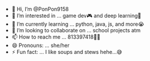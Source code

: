 - 👋 Hi, I’m @PonPon9158
- 👀 I’m interested in ... game dev🎮 and deep learning🤯
- 🌱 I’m currently learning ... python, java, js, and more😭
- 💞️ I’m looking to collaborate on ... school projects atm
- 📫 How to reach me ... 813397418🤭🤣
- 😄 Pronouns: ... she/her
- ⚡ Fun fact: ... I like soups and stews hehe...😅

<!---
PonPon9158/PonPon9158 is a ✨ special ✨ repository because its `README.md` (this file) appears on your GitHub profile.
You can click the Preview link to take a look at your changes.
--->
